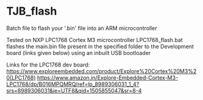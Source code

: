 # TJB_flash
Batch file to flash your '.bin' file into an ARM microcontroller

Tested on NXP LPC1768 Cortex M3 microcontroller
LPC1768_flash.bat flashes the main.bin file present in the specified folder 
to the Development board (links given below) using an inbuilt USB bootloader

Links for the LPC1768 dev board:
https://www.exploreembedded.com/product/Explore%20Cortex%20M3%20(LPC1768)
https://www.amazon.in/Explore-Embedded-Cortex-M3-LPC1768/dp/B016MPQMRQ/ref=lp_8989306031_1_4?srs=8989306031&ie=UTF8&qid=1505855047&sr=8-4
